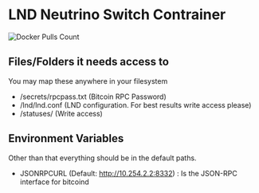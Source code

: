 # LND Neutrino Switch Contrainer

![Docker Pulls Count](https://img.shields.io/docker/pulls/lncm/neutrino-switcher.svg?style=flat)


## Files/Folders it needs access to

You may map these anywhere in your filesystem

- /secrets/rpcpass.txt (Bitcoin RPC Password)
- /lnd/lnd.conf (LND configuration. For best results write access please)
- /statuses/ (Write access)

## Environment Variables

Other than that everything should be in the default paths.

- JSONRPCURL (Default: http://10.254.2.2:8332) : Is the JSON-RPC interface for bitcoind
